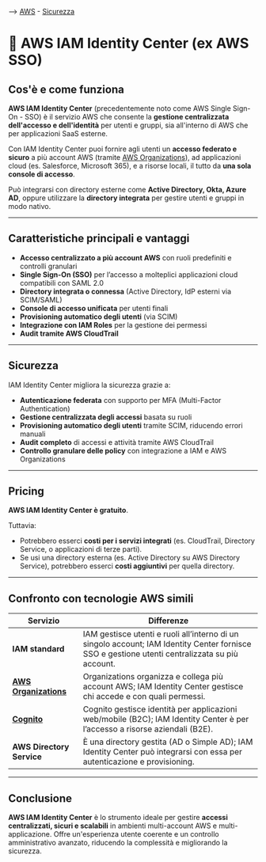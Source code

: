 --> [AWS](/00-Intro/AWS.md)  -  [Sicurezza](/09-Sicurezza-Compliance-Governance/Sicurezza-Compliance-Governance.md)

# 👤 AWS IAM Identity Center (ex AWS SSO)

## Cos'è e come funziona

**AWS IAM Identity Center** (precedentemente noto come AWS Single Sign-On - SSO) è il servizio AWS che consente la **gestione centralizzata dell'accesso e dell'identità** per utenti e gruppi, sia all'interno di AWS che per applicazioni SaaS esterne.

Con IAM Identity Center puoi fornire agli utenti un **accesso federato e sicuro** a più account AWS (tramite [AWS Organizations](/09-Sicurezza-Compliance-Governance/Compliance-e-Governance/AWS-Organizations.md)), ad applicazioni cloud (es. Salesforce, Microsoft 365), e a risorse locali, il tutto da **una sola console di accesso**.

Può integrarsi con directory esterne come **Active Directory, Okta, Azure AD**, oppure utilizzare la **directory integrata** per gestire utenti e gruppi in modo nativo.

---

## Caratteristiche principali e vantaggi

- **Accesso centralizzato a più account AWS** con ruoli predefiniti e controlli granulari
- **Single Sign-On (SSO)** per l’accesso a molteplici applicazioni cloud compatibili con SAML 2.0
- **Directory integrata o connessa** (Active Directory, IdP esterni via SCIM/SAML)
- **Console di accesso unificata** per utenti finali
- **Provisioning automatico degli utenti** (via SCIM)
- **Integrazione con IAM Roles** per la gestione dei permessi
- **Audit tramite AWS CloudTrail**

---

## Sicurezza

IAM Identity Center migliora la sicurezza grazie a:
- **Autenticazione federata** con supporto per MFA (Multi-Factor Authentication)
- **Gestione centralizzata degli accessi** basata su ruoli
- **Provisioning automatico degli utenti** tramite SCIM, riducendo errori manuali
- **Audit completo** di accessi e attività tramite AWS CloudTrail
- **Controllo granulare delle policy** con integrazione a IAM e AWS Organizations

---

## Pricing

**AWS IAM Identity Center è gratuito**.

Tuttavia:
- Potrebbero esserci **costi per i servizi integrati** (es. CloudTrail, Directory Service, o applicazioni di terze parti).
- Se usi una directory esterna (es. Active Directory su AWS Directory Service), potrebbero esserci **costi aggiuntivi** per quella directory.

---

## Confronto con tecnologie AWS simili

| Servizio | Differenze |
|----------|------------|
| **IAM standard** | IAM gestisce utenti e ruoli all’interno di un singolo account; IAM Identity Center fornisce SSO e gestione utenti centralizzata su più account. |
| **[AWS Organizations](/09-Sicurezza-Compliance-Governance/Compliance-e-Governance/AWS-Organizations.md)** | Organizations organizza e collega più account AWS; IAM Identity Center gestisce chi accede e con quali permessi. |
| **[Cognito](/09-Sicurezza-Compliance-Governance/Sicurezza/AWS-Cognito.md)** | Cognito gestisce identità per applicazioni web/mobile (B2C); IAM Identity Center è per l’accesso a risorse aziendali (B2E). |
| **AWS Directory Service** | È una directory gestita (AD o Simple AD); IAM Identity Center può integrarsi con essa per autenticazione e provisioning. |

---

## Conclusione

**AWS IAM Identity Center** è lo strumento ideale per gestire **accessi centralizzati, sicuri e scalabili** in ambienti multi-account AWS e multi-applicazione. Offre un'esperienza utente coerente e un controllo amministrativo avanzato, riducendo la complessità e migliorando la sicurezza.
